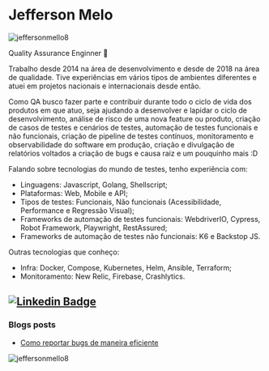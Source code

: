 # Jefferson Melo 
<p align="left"> <img src="https://komarev.com/ghpvc/?username=jeffersonmello8&label=Profile%20views&color=000000&style=plastic" alt="jeffersonmello8" /> </p>

Quality Assurance Enginner 🤍

Trabalho desde 2014 na área de desenvolvimento e desde de 2018 na área de qualidade. Tive experiências em vários tipos de ambientes diferentes e atuei em projetos nacionais e internacionais desde então.

Como QA busco fazer parte e contribuir durante todo o ciclo de vida dos produtos em que atuo, seja ajudando a desenvolver e lapidar o ciclo de desenvolvimento, análise de risco de uma nova feature ou produto, criação de casos de testes e cenários de testes, automação de testes funcionais e não funcionais, criação de pipeline de testes contínuos, monitoramento e observabilidade do software em produção, criação e divulgação de relatórios voltados a criação de bugs e causa raiz e um pouquinho mais :D

Falando sobre tecnologias do mundo de testes, tenho experiência com:
 - Linguagens: Javascript, Golang, Shellscript;
 - Plataformas: Web, Mobile e API;
 - Tipos de testes: Funcionais, Não funcionais (Acessibilidade, Performance e Regressão Visual);
 - Frameworks de automação de testes funcionais: WebdriverIO, Cypress, Robot Framework, Playwright, RestAssured;
 - Frameworks de automação de testes não funcionais: K6 e Backstop JS.

Outras tecnologias que conheço:
 - Infra: Docker, Compose, Kubernetes, Helm, Ansible, Terraform;
 - Monitoramento: New Relic, Firebase, Crashlytics.

<a href="https://www.linkedin.com/in/jeffersonmelo8/"><img alt="Linkedin Badge" src="https://img.shields.io/badge/-Jefferson%20Melo-000000?style=flat-square&logo=Linkedin&logoColor=white&link=https://www.linkedin.com/in/jeffersonmelo8/"/></a>
--
### Blogs posts
<!-- BLOG-POST-LIST:START -->
- [Como reportar bugs de maneira eficiente](https://medium.com/@lascoudenovo/425acdf802a0)
<!-- BLOG-POST-LIST:END -->

<p><img src="https://github-readme-stats.vercel.app/api/top-langs?username=jeffersonmello8&show_icons=true&theme=dark&locale=en&layout=compact" alt="jeffersonmello8" /></p>
